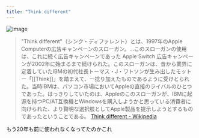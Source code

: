 ```yaml
---
title: "Think different"
---
```


![image](https://gyazo.com/c80288d76b5dc0e6ceb321f37f1623e7/thumb/1000)
> "Think different"（シンク・ディファレント）とは、1997年のApple Computerの広告キャンペーンのスローガン。...このスローガンの使用は、これに続く広告キャンペーンであった Apple Switch 広告キャンペーンが2002年に始まるまで続けられた。このスローガンは、昔から業界に定着していたIBMの初代社長トーマス・J・ワトソンが生み出したモットー「[[Think]]」を踏まえて、一捻り加えたものであるように受けとられた。当時IBMは、パソコン市場においてAppleの直接のライバルのひとつであった。はっきりしていたのは、Appleのこのスローガンが、IBMに起源を持つPC/AT互換機とWindowsを購入しようかと思っている消費者に向けられた、より賢明な選択肢としてApple製品を提示しようとするものであったということである。
[Think different - Wikipedia](https://ja.wikipedia.org/wiki/Think_different)

もう20年も前に使われなくなってたのかこれ
